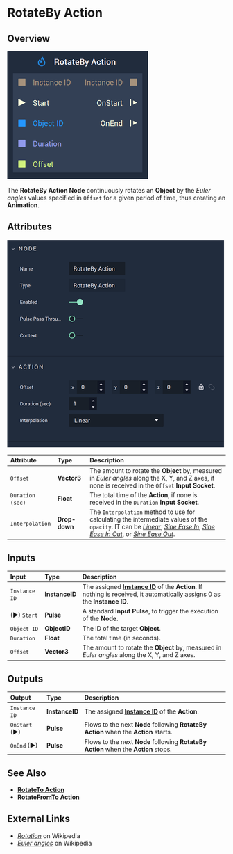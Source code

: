 # RotateBy Action

## Overview

![The RotateBy Action Node.](../../.gitbook/assets/rotatebyactionnode.png)

The **RotateBy Action Node** continuously rotates an **Object** by the *Euler angles* values specified in `Offset` for a given period of time, thus creating an **Animation**.

## Attributes

![The RotateBy Action Node Attributes.](../../.gitbook/assets/rotatebyactionattributes.png)

| Attribute | Type | Description |
| :--- | :--- | :--- |
| `Offset` | **Vector3** | The amount to rotate the **Object** by, measured in *Euler angles* along the X, Y, and Z axes, if none is received in the `Offset` **Input Socket**.|
| `Duration (sec)` | **Float** | The total time of the **Action**, if none is received in the `Duration` **Input Socket**. |
| `Interpolation` | **Drop-down** | The `Interpolation` method to use for calculating the intermediate values of the `opacity`. IT can be [*Linear*](https://en.wikipedia.org/wiki/Linear_interpolation), [*Sine Ease In*](https://easings.net/#easeInSine), [*Sine Ease In Out*](https://easings.net/#easeInOutSine), or [*Sine Ease Out*](https://easings.net/#easeOutSine). |

## Inputs

| Input | Type | Description |
| :--- | :--- | :--- |
| `Instance ID` | **InstanceID** | The assigned [**Instance ID**](README.md#instance-id) of the **Action**. If nothing is received, it automatically assigns 0 as the **Instance ID**. |
| \(►\) `Start` | **Pulse** | A standard **Input Pulse**, to trigger the execution of the **Node**. |
| `Object ID` | **ObjectID** | The ID of the target **Object**. |
| `Duration` | **Float** | The total time \(in seconds\). |
| `Offset` | **Vector3** | The amount to rotate the **Object** by, measured in *Euler angles* along the X, Y, and Z axes. |

## Outputs

| Output | Type | Description |
| :--- | :--- | :--- |
| `Instance ID` | **InstanceID** | The assigned [**Instance ID**](README.md#instance-id) of the **Action**.  |
| `OnStart` \(►\) | **Pulse** | Flows to the next **Node** following **RotateBy Action** when the **Action** starts. |
| `OnEnd` \(►\) | **Pulse** | Flows to the next **Node** following **RotateBy Action** when the **Action** stops. |

## See Also

* [**RotateTo Action**](rotatetoaction.md)
* [**RotateFromTo Action**](rotatefromtoaction.md)

## External Links

* [_Rotation_](https://en.wikipedia.org/wiki/Rotation) on Wikipedia
* [_Euler angles_](https://en.wikipedia.org/wiki/Euler_angles) on Wikipedia


